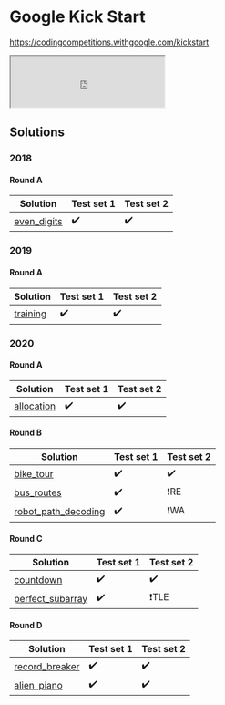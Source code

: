 # Google Kick Start
https://codingcompetitions.withgoogle.com/kickstart

<iframe width="270px" height="90px" src="https://google-kickstart-me.herokuapp.com/flier/matjazmav?ppl=JAVA#"></iframe>

## Solutions

### 2018

#### Round A
| Solution              | Test set 1 | Test set 2 |
|-----------------------|------------|------------|
| [even_digits]         | ✔️          | ✔️          |

[even_digits]: rounds/2018/a/even_digits

### 2019

#### Round A
| Solution              | Test set 1 | Test set 2 |
|-----------------------|------------|------------|
| [training]            | ✔️          | ✔️          |

[training]: rounds/2019/a/training

### 2020

#### Round A
| Solution              | Test set 1 | Test set 2 |
|-----------------------|------------|------------|
| [allocation]          | ✔️          | ✔️          |

[allocation]: rounds/2020/a/allocation

#### Round B
| Solution              | Test set 1 | Test set 2 |
|-----------------------|------------|------------|
| [bike_tour]           | ✔️          | ✔️          |
| [bus_routes]          | ✔️          | ❗RE       |
| [robot_path_decoding] | ✔️          | ❗WA       |

[bike_tour]: rounds/2020/b/bike_tour
[bus_routes]: rounds/2020/b/bus_routes
[robot_path_decoding]: rounds/2020/b/robot_path_decoding

#### Round C
| Solution              | Test set 1 | Test set 2 |
|-----------------------|------------|------------|
| [countdown]           | ✔️          | ✔️          |
| [perfect_subarray]    | ✔️          | ❗TLE      |

[countdown]: rounds/2020/c/countdown
[perfect_subarray]: rounds/2020/c/perfect_subarray

#### Round D
| Solution              | Test set 1 | Test set 2 |
|-----------------------|------------|------------|
| [record_breaker]      | ✔️          | ✔️          |
| [alien_piano]         | ✔️          | ✔️          |

[record_breaker]: rounds/2020/d/record_breaker
[alien_piano]: rounds/2020/d/alien_piano
